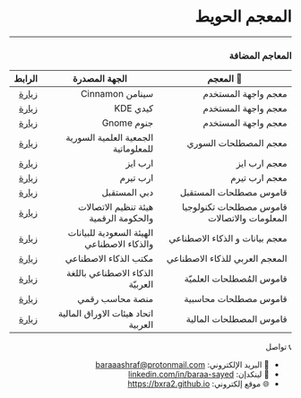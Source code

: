 <div dir="rtl">

# المعجم الحويط
---


 ### المعاجم المضافة

| 📘 المعجم                     | الجهة المصدرة              | الرابط                                  |
|------------------------------|----------------------------|------------------------------------------|
| معجم واجهة المستخدم | سينامن Cinnamon | [زيارة](https://github.com/linuxmint/cinnamon-translations/tree/master/po-export) |
| معجم واجهة المستخدم | كيدي KDE  | [زيارة](https://github.com/KDE) |
| معجم واجهة المستخدم | جنوم Gnome | [زيارة](https://gitlab.gnome.org/GNOME) |
| معجم المصطلحات السوري | الجمعية العلمية السورية للمعلوماتية| [زيارة](https://scs.org.sy/?q=ar%2Fscs%2Fpublications%2Fictdictionary) |
| معجم ارب ايز | ارب ايز | [زيارة](https://www.arabeyes.org/) |
| معجم ارب تيرم | ارب تيرم | [زيارة](https://arabterm.org/index.php?id=3&L=3) |
| قاموس مصطلحات المستقبل | دبي المستقبل| [زيارة](https://arabicglossary.dubaifuture.ae/ar/browse/) |
|قاموس مصطلحات تكنولوجيا المعلومات والاتصالات| هيئة تنظيم الاتصالات والحكومة الرقمية| [زيارة](https://tdra.gov.ae/ar/pages/ict-terminology-dictionary) |
|ﻣﻌﺠﻢ ﺑﻴﺎﻧﺎﺕ و ﺍﻟﺬﻛﺎء ﺍﻻﺻﻄﻨﺎﻋﻲ| الهيئة السعودية للبيانات والذكاء الاصطناعي| [زيارة](https://sdaia.gov.sa/en/MediaCenter/KnowledgeCenter/Pages/SDAIAPublications.aspx) |
|المعجم العربي للذكاء الاصطناعي| مكتب الذكاء الاصطناعي | [زيارة](https://ai.gov.ae/ar/ai-dictionary/) |
|قاموس المُصطلحات العلميّة| الذكاء الاصطناعي باللغة العربيّة | [زيارة](https://aiinarabic.com/glossary/) |
|قاموس مصطلحات محاسبية| منصة محاسب رقمي | [زيارة](https://www.digitalacct.com/accounting-terms/) |
|قاموس المصطلحات المالية| اتحاد هيئات الاوراق المالية العربية | [زيارة](https://investoreducation.uasa.ae/ar/Glossary.aspx) |
  



📞 تواصل

- 📧 البريد الإلكتروني: baraaashraf@protonmail.com  
- 🔗 لينكدإن: [linkedin.com/in/baraa-sayed](https://www.linkedin.com/in/baraa-sayed-85513719a/)
- 🌐 موقع إلكتروني: https://bxra2.github.io
